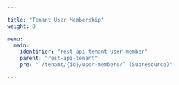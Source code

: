 ```yaml
---

title: "Tenant User Membership"
weight: 0

menu:
  main:
    identifier: "rest-api-tenant-user-member"
    parent: "rest-api-tenant"
    pre: "`/tenant/{id}/user-members/` (Subresource)"

---
```

